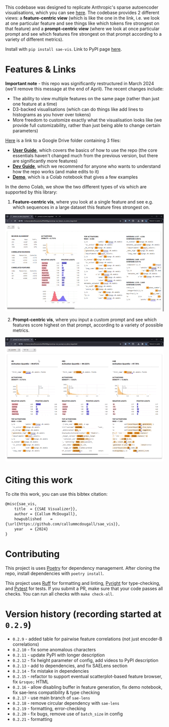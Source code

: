 This codebase was designed to replicate Anthropic's sparse autoencoder visualisations, which you can see [here](https://transformer-circuits.pub/2023/monosemantic-features/vis/a1.html). The codebase provides 2 different views: a **feature-centric view** (which is like the one in the link, i.e. we look at one particular feature and see things like which tokens fire strongest on that feature) and a **prompt-centric view** (where we look at once particular prompt and see which features fire strongest on that prompt according to a variety of different metrics).

Install with `pip install sae-vis`. Link to PyPI page [here](https://pypi.org/project/sae-vis/).

# Features & Links

**Important note** - this repo was significantly restructured in March 2024 (we'll remove this message at the end of April). The recent changes include:

- The ability to view multiple features on the same page (rather than just one feature at a time)
- D3-backed visualisations (which can do things like add lines to histograms as you hover over tokens)
- More freedom to customize exactly what the visualisation looks like (we provide full cutomizability, rather than just being able to change certain parameters)

[Here](https://drive.google.com/drive/folders/1sAF3Yv6NjVSjo4wu2Tmu8kMh8it6vhIb?usp=sharing) is a link to a Google Drive folder containing 3 files:

- [**User Guide**](https://docs.google.com/document/d/1QGjDB3iFJ5Y0GGpTwibUVsvpnzctRSHRLI-0rm6wt_k/edit?usp=drive_link), which covers the basics of how to use the repo (the core essentials haven't changed much from the previous version, but there are significantly more features)
- [**Dev Guide**](https://docs.google.com/document/d/10ctbiIskkkDc5eztqgADlvTufs7uzx5Wj8FE_y5petk/edit?usp=sharing), which we recommend for anyone who wants to understand how the repo works (and make edits to it)
- [**Demo**](https://colab.research.google.com/drive/1oqDS35zibmL1IUQrk_OSTxdhcGrSS6yO?usp=drive_link), which is a Colab notebook that gives a few examples

In the demo Colab, we show the two different types of vis which are supported by this library:

1. **Feature-centric vis**, where you look at a single feature and see e.g. which sequences in a large dataset this feature fires strongest on.

<!-- <img src="https://raw.githubusercontent.com/callummcdougall/computational-thread-art/master/example_images/misc/sae-snip-1B.png" width="800"> -->
<img src="https://raw.githubusercontent.com/callummcdougall/computational-thread-art/master/example_images/misc/feature-vis-video.gif" width="800">

2. **Prompt-centric vis**, where you input a custom prompt and see which features score highest on that prompt, according to a variety of possible metrics.

<!-- <img src="https://raw.githubusercontent.com/callummcdougall/computational-thread-art/master/example_images/misc/sae-snip-2.png" width="800"> -->
<img src="https://raw.githubusercontent.com/callummcdougall/computational-thread-art/master/example_images/misc/prompt-vis-video.gif" width="800">

# Citing this work

To cite this work, you can use this bibtex citation:

```
@misc{sae_vis,
    title  = {{SAE Visualizer}},
    author = {Callum McDougall},
    howpublished    = {\url{https://github.com/callummcdougall/sae_vis}},
    year   = {2024}
}
```

# Contributing

This project is uses [Poetry](https://python-poetry.org/) for dependency management. After cloning the repo, install dependencies with `poetry install`.

This project uses [Ruff](https://docs.astral.sh/ruff/) for formatting and linting, [Pyright](https://github.com/microsoft/pyright) for type-checking, and [Pytest](https://docs.pytest.org/) for tests. If you submit a PR, make sure that your code passes all checks. You can run all checks with `make check-all`.

# Version history (recording started at `0.2.9`)

- `0.2.9` - added table for pairwise feature correlations (not just encoder-B correlations)
- `0.2.10` - fix some anomalous characters
- `0.2.11` - update PyPI with longer description
- `0.2.12` - fix height parameter of config, add videos to PyPI description
- `0.2.13` - add to dependencies, and fix SAELens section
- `0.2.14` - fix mistake in dependencies
- `0.2.15` - refactor to support eventual scatterplot-based feature browser, fix `&rsquo;` HTML
- `0.2.16` - allow disabling buffer in feature generation, fix demo notebook, fix sae-lens compatibility & type checking
- `0.2.17` - use main branch of `sae-lens`
- `0.2.18` - remove circular dependency with `sae-lens`
- `0.2.19` - formatting, error-checking
- `0.2.20` - fix bugs, remove use of `batch_size` in config
- `0.2.21` - formatting